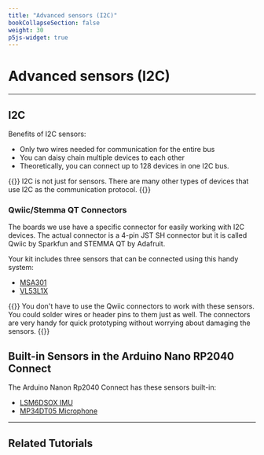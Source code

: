 ```yaml
---
title: "Advanced sensors (I2C)"
bookCollapseSection: false
weight: 30
p5js-widget: true
---
```


# Advanced sensors (I2C)

---

## I2C

Benefits of I2C sensors:
- Only two wires needed for communication for the entire bus
- You can daisy chain multiple devices to each other
- Theoretically, you can connect up to 128 devices in one I2C bus.

{{<hint info>}}
I2C is not just for sensors. There are many other types of devices that use I2C as the communication protocol.
{{</hint>}}

### Qwiic/Stemma QT Connectors

The boards we use have a specific connector for easily working with I2C devices. The actual connector is a 4-pin JST SH connector but it is called Qwiic by Sparkfun and STEMMA QT by Adafruit.

Your kit includes three sensors that can be connected using this handy system:

- [MSA301](../../../tutorials/arduino-and-electronics/sensors/accelerometer-msa301/)
- [VL53L1X](../../../tutorials/arduino-and-electronics/sensors/distance-vl53l1x/)

{{<hint info>}}
You don't have to use the Qwiic connectors to work with these sensors. You could solder wires or header pins to them just as well. The connectors are very handy for quick prototyping without worrying about damaging the sensors.
{{</hint>}}

## Built-in Sensors in the Arduino Nano RP2040 Connect

The Arduino Nanon Rp2040 Connect has these sensors built-in:
- [LSM6DSOX IMU](https://www.arduino.cc/reference/en/libraries/arduino_lsm6dsox/)
- [MP34DT05 Microphone](https://docs.arduino.cc/learn/built-in-libraries/pdm)

---

## Related Tutorials